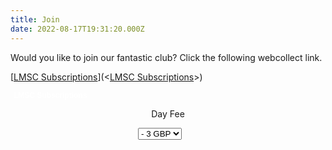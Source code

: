 ```yaml
---
title: Join
date: 2022-08-17T19:31:20.000Z
---
```

Would you like to join our fantastic club? Click the following webcollect link.

[<a href='https://webcollect.org.uk/lmsc/subscription'>LMSC Subscriptions</a>](<<a href='https://webcollect.org.uk/lmsc/subscription'>LMSC Subscriptions</a>>)

<a href='https://webcollect.org.uk/lmsc/subscription' style='padding: 3px 15px 2px 5px;background: url("https://webcollect.org.uk/media/images/org-buttons/btn-bg-6.png") no-repeat right center;color: white;font-weight: bold;cursor: pointer;text-decoration: none;white-space: nowrap;border-radius: 4px;font-size: 12px;font-family: Arial, Helvetica, sans-serif;'>LMSC Subscriptions</a>



<div id="smart-button-container"> <div style="text-align: center;"> <div style="margin-bottom: 1.25rem;"> <p>Day Fee</p> <select id="item-options"><option value="" price="3"> - 3 GBP</option><option value="" price=""> - GBP</option></select> <select style="visibility: hidden" id="quantitySelect"></select> </div> <div id="paypal-button-container"></div> </div> </div> <script src="https://www.paypal.com/sdk/js?client-id=sb&enable-funding=venmo&currency=GBP" data-sdk-integration-source="button-factory"></script> <script> function initPayPalButton() { var shipping = 0; var itemOptions = document.querySelector("#smart-button-container #item-options"); var quantity = parseInt(); var quantitySelect = document.querySelector("#smart-button-container #quantitySelect"); if (!isNaN(quantity)) { quantitySelect.style.visibility = "visible"; } var orderDescription = 'Day Fee'; if(orderDescription === '') { orderDescription = 'Item'; } paypal.Buttons({ style: { shape: 'rect', color: 'gold', layout: 'vertical', label: 'paypal', }, createOrder: function(data, actions) { var selectedItemDescription = itemOptions.options[itemOptions.selectedIndex].value; var selectedItemPrice = parseFloat(itemOptions.options[itemOptions.selectedIndex].getAttribute("price")); var tax = (0 === 0 || false) ? 0 : (selectedItemPrice * (parseFloat(0)/100)); if(quantitySelect.options.length > 0) { quantity = parseInt(quantitySelect.options[quantitySelect.selectedIndex].value); } else { quantity = 1; } tax *= quantity; tax = Math.round(tax * 100) / 100; var priceTotal = quantity * selectedItemPrice + parseFloat(shipping) + tax; priceTotal = Math.round(priceTotal * 100) / 100; var itemTotalValue = Math.round((selectedItemPrice * quantity) * 100) / 100; return actions.order.create({ purchase_units: [{ description: orderDescription, amount: { currency_code: 'GBP', value: priceTotal, breakdown: { item_total: { currency_code: 'GBP', value: itemTotalValue, }, shipping: { currency_code: 'GBP', value: shipping, }, tax_total: { currency_code: 'GBP', value: tax, } } }, items: [{ name: selectedItemDescription, unit_amount: { currency_code: 'GBP', value: selectedItemPrice, }, quantity: quantity }] }] }); }, onApprove: function(data, actions) { return actions.order.capture().then(function(orderData) { // Full available details console.log('Capture result', orderData, JSON.stringify(orderData, null, 2)); // Show a success message within this page, e.g. const element = document.getElementById('paypal-button-container'); element.innerHTML = ''; element.innerHTML = '<h3>Thank you for your payment!</h3>'; // Or go to another URL: actions.redirect('thank_you.html'); }); }, onError: function(err) { console.log(err); }, }).render('#paypal-button-container'); } initPayPalButton(); </script>